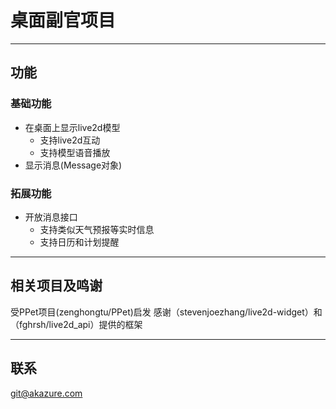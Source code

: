 # 桌面副官项目

---

## 功能

### 基础功能

- 在桌面上显示live2d模型
  - 支持live2d互动
  - 支持模型语音播放
- 显示消息(Message对象)

### 拓展功能

- 开放消息接口
  - 支持类似天气预报等实时信息
  - 支持日历和计划提醒

---

## 相关项目及鸣谢

受PPet项目(zenghongtu/PPet)启发
感谢（stevenjoezhang/live2d-widget）和（fghrsh/live2d_api）提供的框架

---

## 联系

git@akazure.com
